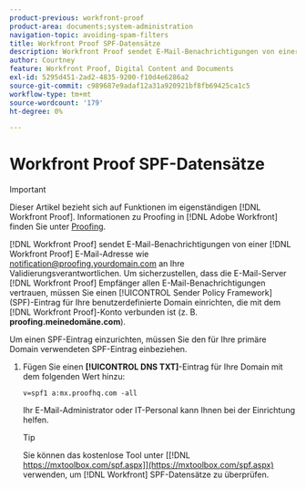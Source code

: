 ```yaml
---
product-previous: workfront-proof
product-area: documents;system-administration
navigation-topic: avoiding-spam-filters
title: Workfront Proof SPF-Datensätze
description: Workfront Proof sendet E-Mail-Benachrichtigungen von einer Workfront Proof-E-Mail-Adresse wie notification@proofing.yourdomain.com an Ihre Validierungsverantwortlichen. Um sicherzustellen, dass die E-Mail-Server der Empfängerinnen und Empfänger allen Workfront Proof-E-Mail-Benachrichtigungen vertrauen, müssen Sie einen  [!DNL Sender Policy] Framework (SPF)-Eintrag für Ihre benutzerdefinierte Domain einrichten, die mit dem - [!DNL Workfront Proof]  verbunden ist (z. B. proofing.yourdomain.com).
author: Courtney
feature: Workfront Proof, Digital Content and Documents
exl-id: 5295d451-2ad2-4835-9200-f10d4e6286a2
source-git-commit: c989687e9adaf12a31a920921bf8fb69425ca1c5
workflow-type: tm+mt
source-wordcount: '179'
ht-degree: 0%

---
```


# Workfront Proof SPF-Datensätze

>[!IMPORTANT]
>
>Dieser Artikel bezieht sich auf Funktionen im eigenständigen [!DNL Workfront Proof]. Informationen zu Proofing in [!DNL Adobe Workfront] finden Sie unter [Proofing](../../../review-and-approve-work/proofing/proofing.md).

[!DNL Workfront Proof] sendet E-Mail-Benachrichtigungen von einer [!DNL Workfront Proof] E-Mail-Adresse wie notification@proofing.yourdomain.com an Ihre Validierungsverantwortlichen. Um sicherzustellen, dass die E-Mail-Server [!DNL Workfront Proof] Empfänger allen E-Mail-Benachrichtigungen vertrauen, müssen Sie einen [!UICONTROL Sender Policy Framework] (SPF)-Eintrag für Ihre benutzerdefinierte Domain einrichten, die mit dem [!DNL Workfront Proof]-Konto verbunden ist (z. B. **proofing.meinedomäne.com**).

Um einen SPF-Eintrag einzurichten, müssen Sie den für Ihre primäre Domain verwendeten SPF-Eintrag einbeziehen.

1. Fügen Sie einen **[!UICONTROL DNS TXT]**-Eintrag für Ihre Domain mit dem folgenden Wert hinzu:

   `v=spf1 a:mx.proofhq.com -all`

   Ihr E-Mail-Administrator oder IT-Personal kann Ihnen bei der Einrichtung helfen.

   >[!TIP]
   >
   >Sie können das kostenlose Tool unter [[!DNL https://mxtoolbox.com/spf.aspx]](https://mxtoolbox.com/spf.aspx) verwenden, um [!DNL Workfront] SPF-Datensätze zu überprüfen.
